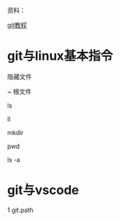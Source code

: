 资料：

[git教程](https://www.runoob.com/manual/git-guide/)

# git与linux基本指令

隐藏文件

~ 根文件

ls

ll

mkdir

pwd

ls -a



# git与vscode 

1 git.path 

